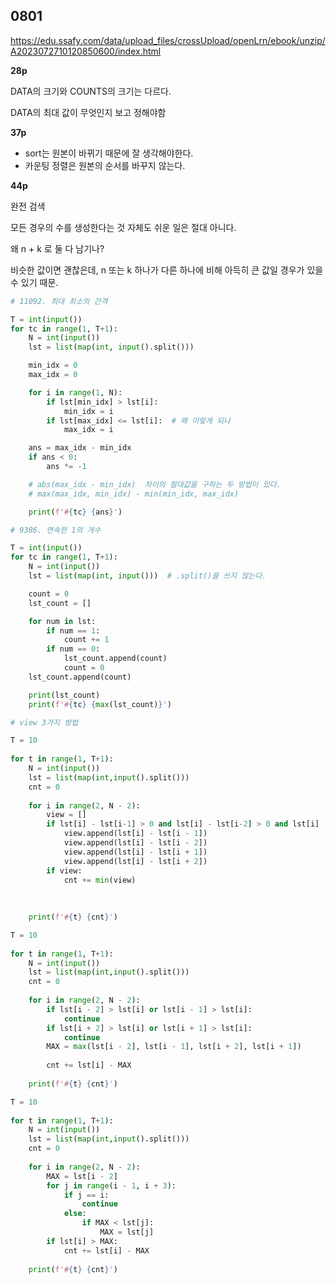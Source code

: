 ## 0801

https://edu.ssafy.com/data/upload_files/crossUpload/openLrn/ebook/unzip/A2023072710120850600/index.html



**28p**

DATA의 크기와 COUNTS의 크기는 다르다.

DATA의 최대 값이 무엇인지 보고 정해야함

 

**37p**

* sort는 원본이 바뀌기 때문에 잘 생각해야한다.
* 카운팅 정렬은 원본의 순서를 바꾸지 않는다.



**44p**

완전 검색

모든 경우의 수를 생성한다는 것 자체도 쉬운 일은 절대 아니다.



왜 n + k 로 둘 다 남기나?

비슷한 값이면 괜찮은데, n 또는 k 하나가 다른 하나에 비해 아득히 큰 값일 경우가 있을 수 있기 때문.



```python
# 11092. 최대 최소의 간격

T = int(input())
for tc in range(1, T+1):
    N = int(input())
    lst = list(map(int, input().split()))

    min_idx = 0
    max_idx = 0

    for i in range(1, N):
        if lst[min_idx] > lst[i]:
            min_idx = i
        if lst[max_idx] <= lst[i]:  # 왜 이렇게 되나
            max_idx = i

    ans = max_idx - min_idx
    if ans < 0:
        ans *= -1

    # abs(max_idx - min_idx)  차이의 절대값을 구하는 두 방법이 있다.
    # max(max_idx, min_idx) - min(min_idx, max_idx)

    print(f'#{tc} {ans}')

```



```python
# 9386. 연속한 1의 개수

T = int(input())
for tc in range(1, T+1):
    N = int(input())
    lst = list(map(int, input()))  # .split()을 쓰지 않는다.

    count = 0
    lst_count = []

    for num in lst:
        if num == 1:
            count += 1
        if num == 0:
            lst_count.append(count)
            count = 0
    lst_count.append(count)

    print(lst_count)
    print(f'#{tc} {max(lst_count)}')


```



```python
# view 3가지 방법

T = 10
 
for t in range(1, T+1):
    N = int(input())
    lst = list(map(int,input().split()))
    cnt = 0
 
    for i in range(2, N - 2):
        view = []
        if lst[i] - lst[i-1] > 0 and lst[i] - lst[i-2] > 0 and lst[i] - lst[i+1] > 0 and lst[i] - lst[i+2] > 0:
            view.append(lst[i] - lst[i - 1])
            view.append(lst[i] - lst[i - 2])
            view.append(lst[i] - lst[i + 1])
            view.append(lst[i] - lst[i + 2])
        if view:
            cnt += min(view)
 
 
 
    print(f'#{t} {cnt}')
```

```python
T = 10
 
for t in range(1, T+1):
    N = int(input())
    lst = list(map(int,input().split()))
    cnt = 0
 
    for i in range(2, N - 2):
        if lst[i - 2] > lst[i] or lst[i - 1] > lst[i]:
            continue
        if lst[i + 2] > lst[i] or lst[i + 1] > lst[i]:
            continue
        MAX = max(lst[i - 2], lst[i - 1], lst[i + 2], lst[i + 1])
 
        cnt += lst[i] - MAX
 
    print(f'#{t} {cnt}')
```

```python
T = 10
 
for t in range(1, T+1):
    N = int(input())
    lst = list(map(int,input().split()))
    cnt = 0
 
    for i in range(2, N - 2):
        MAX = lst[i - 2]
        for j in range(i - 1, i + 3):
            if j == i:
                continue
            else:
                if MAX < lst[j]:
                    MAX = lst[j]
        if lst[i] > MAX:
            cnt += lst[i] - MAX
 
    print(f'#{t} {cnt}')
```

















